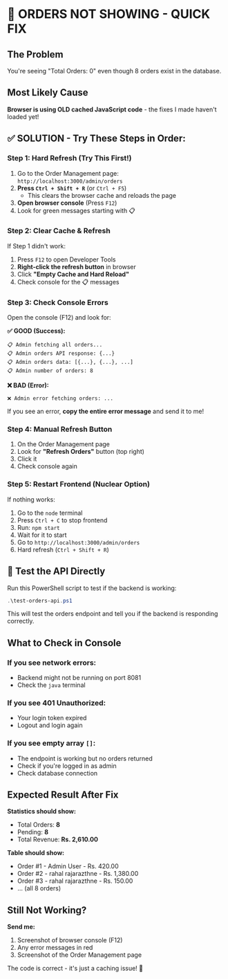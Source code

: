 # 🚨 ORDERS NOT SHOWING - QUICK FIX

## The Problem
You're seeing "Total Orders: 0" even though 8 orders exist in the database.

## Most Likely Cause
**Browser is using OLD cached JavaScript code** - the fixes I made haven't loaded yet!

## ✅ SOLUTION - Try These Steps in Order:

### Step 1: Hard Refresh (Try This First!)
1. Go to the Order Management page: `http://localhost:3000/admin/orders`
2. **Press `Ctrl + Shift + R`** (or `Ctrl + F5`)
   - This clears the browser cache and reloads the page
3. **Open browser console** (Press `F12`)
4. Look for green messages starting with 📋

### Step 2: Clear Cache & Refresh
If Step 1 didn't work:
1. Press `F12` to open Developer Tools
2. **Right-click the refresh button** in browser
3. Click **"Empty Cache and Hard Reload"**
4. Check console for the 📋 messages

### Step 3: Check Console Errors
Open the console (F12) and look for:

**✅ GOOD (Success):**
```
📋 Admin fetching all orders...
📋 Admin orders API response: {...}
📋 Admin orders data: [{...}, {...}, ...]
📋 Admin number of orders: 8
```

**❌ BAD (Error):**
```
❌ Admin error fetching orders: ...
```

If you see an error, **copy the entire error message** and send it to me!

### Step 4: Manual Refresh Button
1. On the Order Management page
2. Look for **"Refresh Orders"** button (top right)
3. Click it
4. Check console again

### Step 5: Restart Frontend (Nuclear Option)
If nothing works:
1. Go to the `node` terminal
2. Press `Ctrl + C` to stop frontend
3. Run: `npm start`
4. Wait for it to start
5. Go to `http://localhost:3000/admin/orders`
6. Hard refresh (`Ctrl + Shift + R`)

## 🧪 Test the API Directly

Run this PowerShell script to test if the backend is working:

```powershell
.\test-orders-api.ps1
```

This will test the orders endpoint and tell you if the backend is responding correctly.

## What to Check in Console

### If you see network errors:
- Backend might not be running on port 8081
- Check the `java` terminal

### If you see 401 Unauthorized:
- Your login token expired
- Logout and login again

### If you see empty array `[]`:
- The endpoint is working but no orders returned
- Check if you're logged in as admin
- Check database connection

## Expected Result After Fix

**Statistics should show:**
- Total Orders: **8**
- Pending: **8**  
- Total Revenue: **Rs. 2,610.00**

**Table should show:**
- Order #1 - Admin User - Rs. 420.00
- Order #2 - rahal rajarazthne - Rs. 1,380.00
- Order #3 - rahal rajarazthne - Rs. 150.00
- ... (all 8 orders)

## Still Not Working?

**Send me:**
1. Screenshot of browser console (F12)
2. Any error messages in red
3. Screenshot of the Order Management page

The code is correct - it's just a caching issue! 💪
